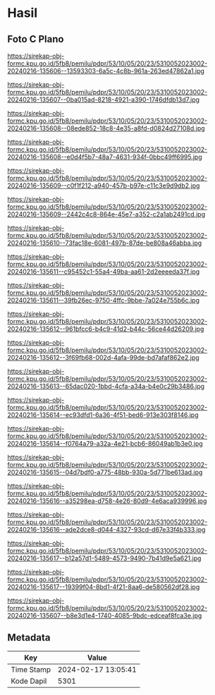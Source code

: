 # Hasil

## Foto C Plano

https://sirekap-obj-formc.kpu.go.id/5fb8/pemilu/pdpr/53/10/05/20/23/5310052023002-20240216-135606--13593303-6a5c-4c8b-961a-263ed47862a1.jpg

https://sirekap-obj-formc.kpu.go.id/5fb8/pemilu/pdpr/53/10/05/20/23/5310052023002-20240216-135607--0ba015ad-8218-4921-a390-1746dfdb13d7.jpg

https://sirekap-obj-formc.kpu.go.id/5fb8/pemilu/pdpr/53/10/05/20/23/5310052023002-20240216-135608--08ede852-18c8-4e35-a8fd-d0824d27108d.jpg

https://sirekap-obj-formc.kpu.go.id/5fb8/pemilu/pdpr/53/10/05/20/23/5310052023002-20240216-135608--e0d4f5b7-48a7-4631-934f-0bbc49ff6995.jpg

https://sirekap-obj-formc.kpu.go.id/5fb8/pemilu/pdpr/53/10/05/20/23/5310052023002-20240216-135609--c0f1f212-a940-457b-b97e-c11c3e9d9db2.jpg

https://sirekap-obj-formc.kpu.go.id/5fb8/pemilu/pdpr/53/10/05/20/23/5310052023002-20240216-135609--2442c4c8-864e-45e7-a352-c2a1ab2491cd.jpg

https://sirekap-obj-formc.kpu.go.id/5fb8/pemilu/pdpr/53/10/05/20/23/5310052023002-20240216-135610--73fac18e-6081-497b-87de-be808a46abba.jpg

https://sirekap-obj-formc.kpu.go.id/5fb8/pemilu/pdpr/53/10/05/20/23/5310052023002-20240216-135611--c95452c1-55a4-49ba-aa61-2d2eeeeda37f.jpg

https://sirekap-obj-formc.kpu.go.id/5fb8/pemilu/pdpr/53/10/05/20/23/5310052023002-20240216-135611--39fb26ec-9750-4ffc-9bbe-7a024e755b6c.jpg

https://sirekap-obj-formc.kpu.go.id/5fb8/pemilu/pdpr/53/10/05/20/23/5310052023002-20240216-135612--961bfcc6-b4c9-41d2-b44c-56ce44d26209.jpg

https://sirekap-obj-formc.kpu.go.id/5fb8/pemilu/pdpr/53/10/05/20/23/5310052023002-20240216-135612--3f69fb68-002d-4afa-99de-bd7afaf862e2.jpg

https://sirekap-obj-formc.kpu.go.id/5fb8/pemilu/pdpr/53/10/05/20/23/5310052023002-20240216-135613--65dac020-1bbd-4cfa-a34a-b4e0c29b3486.jpg

https://sirekap-obj-formc.kpu.go.id/5fb8/pemilu/pdpr/53/10/05/20/23/5310052023002-20240216-135614--ec93dfd1-6a36-4f51-bed6-913e303f8146.jpg

https://sirekap-obj-formc.kpu.go.id/5fb8/pemilu/pdpr/53/10/05/20/23/5310052023002-20240216-135614--f0764a79-a32a-4e21-bcb6-86049ab1b3e0.jpg

https://sirekap-obj-formc.kpu.go.id/5fb8/pemilu/pdpr/53/10/05/20/23/5310052023002-20240216-135615--04d7bdf0-a775-48bb-930a-5d771be613ad.jpg

https://sirekap-obj-formc.kpu.go.id/5fb8/pemilu/pdpr/53/10/05/20/23/5310052023002-20240216-135616--a35298ea-d758-4e26-80d9-4e6aca939996.jpg

https://sirekap-obj-formc.kpu.go.id/5fb8/pemilu/pdpr/53/10/05/20/23/5310052023002-20240216-135616--ade2dce8-d044-4327-93cd-d67e33f4b333.jpg

https://sirekap-obj-formc.kpu.go.id/5fb8/pemilu/pdpr/53/10/05/20/23/5310052023002-20240216-135617--b12a57d1-5489-4573-9490-7b41d9e5a621.jpg

https://sirekap-obj-formc.kpu.go.id/5fb8/pemilu/pdpr/53/10/05/20/23/5310052023002-20240216-135617--19399f04-8bd1-4f21-8aa6-de580562df28.jpg

https://sirekap-obj-formc.kpu.go.id/5fb8/pemilu/pdpr/53/10/05/20/23/5310052023002-20240216-135607--b8e3d1e4-1740-4085-9bdc-edceaf8fca3e.jpg


## Metadata

| Key        | Value               |
| ---------- | ------------------- |
| Time Stamp | 2024-02-17 13:05:41 |
| Kode Dapil | 5301                |



